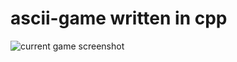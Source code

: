 # ascii-game written in cpp
![current game screenshot](https://i.ibb.co/GfNWkj7K/screenshot-2025-05-23-18-19-28.png)
